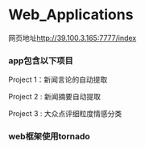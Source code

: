 # Web_Applications

网页地址<http://39.100.3.165:7777/index>

### app包含以下项目

Project 1：新闻言论的自动提取

Project 2 : 新闻摘要自动提取

Project 3 : 大众点评细粒度情感分类



### web框架使用tornado




